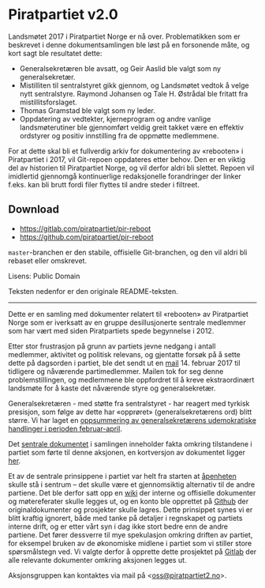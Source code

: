 Piratpartiet v2.0
=================

Landsmøtet 2017 i Piratpartiet Norge er nå over.
Problematikken som er beskrevet i denne dokumentsamlingen ble løst på en forsonende måte, og kort sagt ble resultatet dette:

  - Generalsekretæren ble avsatt, og Geir Aaslid ble valgt som ny generalsekretær.
  - Mistilliten til sentralstyret gikk gjennom, og Landsmøtet vedtok å velge nytt sentralstyre.
    Raymond Johansen og Tale H. Østrådal ble fritatt fra mistillitsforslaget.
  - Thomas Gramstad ble valgt som ny leder.
  - Oppdatering av vedtekter, kjerneprogram og andre vanlige landsmøterutiner ble gjennomført veldig greit takket være en effektiv ordstyrer og positiv innstilling fra de oppmøtte medlemmene.

For at dette skal bli et fullverdig arkiv for dokumentering av «rebooten» i Piratpartiet i 2017, vil Git-repoen oppdateres etter behov.
Den er en viktig del av historien til Piratpartiet Norge, og vil derfor aldri bli slettet.
Repoen vil imidlertid gjennomgå kontinuerlige redaksjonelle forandringer der linker f.eks. kan bli brutt fordi filer flyttes til andre steder i filtreet.

Download
--------

- <https://gitlab.com/piratpartiet/pir-reboot>
- <https://github.com/piratpartiet/pir-reboot>

`master`-branchen er den stabile, offisielle Git-branchen, og den vil aldri bli rebaset eller omskrevet.

Lisens: Public Domain

Teksten nedenfor er den originale README-teksten.

---

Dette er en samling med dokumenter relatert til «rebooten» av Piratpartiet Norge som er iverksatt av en gruppe desillusjonerte sentrale medlemmer som har vært med siden Piratpartiets spede begynnelse i 2012.

Etter stor frustrasjon på grunn av partiets jevne nedgang i antall medlemmer, aktivitet og politisk relevans, og gjentatte forsøk på å sette dette på dagsorden i partiet, ble det sendt ut en [mail](originalmail.txt) 14. februar 2017 til tidligere og nåværende partimedlemmer.
Mailen tok for seg denne problemstillingen, og medlemmene ble oppfordret til å kreve ekstraordinært landsmøte for å kaste det nåværende styre og generalsekretær.

Generalsekretæren - med støtte fra sentralstyret - har reagert med tyrkisk presisjon, som følge av dette har «opprøret» (generalsekretærens ord) blitt større.  Vi har laget en [oppsummering av generalsekretærens udemokratiske handlinger i perioden februar-april](oppsummering-2017-04.md).

Det [sentrale dokumentet](fakta.md) i samlingen inneholder fakta omkring tilstandene i partiet som førte til denne aksjonen, en kortversjon av dokumentet ligger [her](fakta-kort.txt).

Et av de sentrale prinsippene i partiet var helt fra starten at [åpenheten](https://wiki.piratpartiet.no/index.php?title=%C3%85penhet) skulle stå i sentrum – det skulle være et gjennomsiktig alternativ til de andre partiene.
Det ble derfor satt opp en [wiki](https://wiki.piratpartiet.no) der interne og offisielle dokumenter og møtereferater skulle legges ut, og en konto ble opprettet på [Github](https://github.com/piratpartiet) der originaldokumenter og prosjekter skulle lagres.
Dette prinsippet synes vi er blitt kraftig ignorert, både med tanke på detaljer i regnskapet og partiets interne drift, og er etter vårt syn i dag ikke stort bedre enn de andre partiene.
Det fører dessverre til mye spekulasjon omkring driften av partiet, for eksempel bruken av de økonomiske midlene i partiet som vi stiller store spørsmålstegn ved.
Vi valgte derfor å opprette dette prosjektet på [Gitlab](https://gitlab.com/pir-reboot/pir-reboot) der alle relevante dokumenter omkring aksjonen legges ut.

Aksjonsgruppen kan kontaktes via mail på &lt;<oss@piratpartiet2.no>&gt;.
